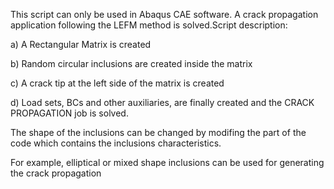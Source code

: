 This script can only be used in Abaqus CAE software. A crack propagation application following the LEFM method is solved.Script description:

a) A Rectangular Matrix is created

b) Random circular inclusions are created inside the matrix

c) A crack tip at the left side of the matrix is created

d) Load sets, BCs and other auxiliaries, are finally created and the CRACK PROPAGATION job is solved. 

The shape of the inclusions can be changed by modifing the part of the code which contains the inclusions characteristics.

For example, elliptical or mixed shape inclusions can be used for generating the crack propagation
